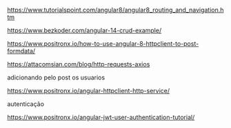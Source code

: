 https://www.tutorialspoint.com/angular8/angular8_routing_and_navigation.htm

https://www.bezkoder.com/angular-14-crud-example/

https://www.positronx.io/how-to-use-angular-8-httpclient-to-post-formdata/

https://attacomsian.com/blog/http-requests-axios

adicionando pelo post os usuarios

https://www.positronx.io/angular-httpclient-http-service/

autenticação

https://www.positronx.io/angular-jwt-user-authentication-tutorial/